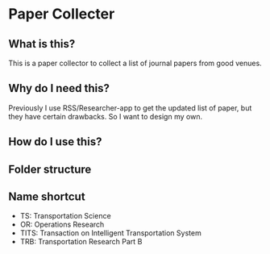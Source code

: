 # Paper Collecter

## What is this?
This is a paper collector to collect a list of journal papers from good venues.

## Why do I need this?
Previously I use RSS/Researcher-app to get the updated list of paper, but they have certain drawbacks. So I want to design my own.

## How do I use this?

## Folder structure

## Name shortcut
- TS: Transportation Science
- OR: Operations Research
- TITS: Transaction on Intelligent Transportation System
- TRB: Transportation Research Part B